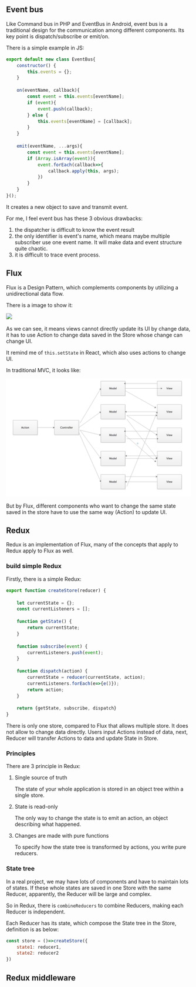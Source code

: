 ## Event bus

Like Command bus in PHP and EventBus in Android, event bus is a traditional design for the communication 
among different components. Its key point is dispatch/subscribe or emit/on. 

There is a simple example in JS:

```js
export default new class EventBus{
    constructor() {
        this.events = {};
    }

    on(eventName, callback){
        const event = this.events[eventName];
        if (event){
            event.push(callback);
        } else {
            this.events[eventName] = [callback];
        }
    }

    emit(eventName, ...args){
        const event = this.events[eventName];
        if (Array.isArray(event)){
            event.forEach(callback=>{
                callback.apply(this, args);
            })
        }
    }
}();
```
It creates a new object to save and transmit event. 

For me, I feel event bus has these 3 obvious drawbacks:

1. the dispatcher is difficult to know the event result
2. the only identifier is event's name, which means maybe multiple subscriber use one 
event name. It will make data and event structure quite chaotic.
3. it is difficult to trace event process.

## Flux

Flux is a Design Pattern, which complements components by utilizing a unidirectional data flow. 

There is a image to show it:

<img src="https://facebook.github.io/flux/img/overview/flux-simple-f8-diagram-explained-1300w.png" width="600"/>

As we can see, it means views cannot directly update its UI by change data, it has to use Action to change data saved in the Store whose change 
can change UI.

It remind me of `this.setState` in React, which also uses actions to change UI.

In traditional MVC, it looks like:

<img src="../assets/mvc_image.png" width="600"/>

But by Flux, different components who want to change the same state saved in the store have to use the same way (Action) to update UI.

## Redux

Redux is an implementation of Flux, many of the concepts that apply to Redux apply to Flux as well.

### build simple Redux

Firstly, there is a simple Redux:

```js
export function createStore(reducer) {

    let currentState = {};
    const currentListeners = [];

    function getState() {
        return currentState;
    }
    
    function subscribe(event) {
        currentListeners.push(event);
    }
    
    function dispatch(action) {
        currentState = reducer(currentState, action);
        currentListeners.forEach(e=>{e()});
        return action;
    }

    return {getState, subscribe, dispatch}
}
```

There is only one store, compared to Flux that allows multiple store. It does not allow to change data directly. Users 
input Actions instead of data, next, Reducer will transfer Actions to data and update State in Store.

### Principles

There are 3 principle in Redux:

1. Single source of truth

    The state of your whole application is stored in an object tree within a single store.

2. State is read-only

    The only way to change the state is to emit an action, an object describing what happened.
    
3. Changes are made with pure functions

    To specify how the state tree is transformed by actions, you write pure reducers.

### State tree

In a real project, we may have lots of components and have to maintain lots of states. If these whole states are 
saved in one Store with the same Reducer, apparently, the Reducer will be large and complex.

So in Redux, there is `combineReducers` to combine Reducers, making each Reducer is independent.

Each Reducer has its state, which compose the State tree in the Store, definition is as below:

```js
const store = ()=>createStore({
    state1: reducer1,
    state2: reducer2
})
```

## Redux middleware





